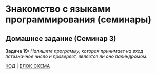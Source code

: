 # Знакомство с языками программирования (семинары)
## Домашнее задание (Семинар 3)

**Задача 19:**
*Напишите программу, которая принимает на вход пятизначное число и проверяет, является ли оно палиндромом.*

[КОД](Program.cs) | [БЛОК-СХЕМА](diagram.drawio.png)